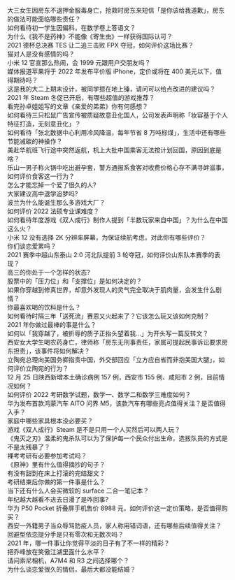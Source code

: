大三女生因房东不退押金服毒身亡，抢救时房东来短信「是你该给我道歉」，房东的做法可能面临哪些责任？  
如何看待初一学生因偏科，在数学卷上答语文？  
为什么《我不是药神》不能像《寄生虫》一样获得国际认可？  
2021 德杯总决赛 TES 让二追三击败 FPX 夺冠，如何评价这场比赛？  
猫对人是没有感情的吗？  
小米 12 官宣那么热闹，会 1999 元跟用户交朋友吗？  
媒体报道苹果将于 2022 年发布平价版 iPhone，定价或将在 400 美元以下，值得期待吗？  
这是我的大二上期末设计，被同学摁在地上锤，请问可以给点改进的建议吗？  
2021 年 Steam 冬促已开启，有哪些超值的游戏推荐？  
看完孙卓姐姐写的文章《亲爱的弟弟》你有何感想？  
如何看待三只松鼠广告宣传被质疑故意丑化国人，公司发表声明称「妆容基于个人特征打造，无刻意丑化」？  
如何看待「张北数据中心利用冷风降温，每年节省 8 万吨标煤」，生活中还有哪些节能减碳的神操作？  
美赴华航班飞行途中突然返航，机上大批中国乘客无法按计划回国，原因到底是啥？  
乐山一男子称火锅中吃出避孕套，警方通报系食客对收费价格心存不满寻衅滋事，如何评价食客这一行为？  
怎么才能忘掉一个爱了很久的人?  
大家建议高中退学追梦吗?  
波兰为什么能诞生那么多游戏大厂？  
如何评价 2022 法硕专业课难度？  
如何看待年度游戏《双人成行》制作人提到「半数玩家来自中国」？为什么在中国这么火？  
小米 12 没有选择 2K 分辨率屏幕，为保证续航考虑，对此你有哪些评价？  
你们谈恋爱累吗？  
2021 赛季中超山东泰山 2:0 河北队提前 3 轮夺冠，如何评价山东队本赛季的表现？  
高三的你处于一个怎样的状态?  
股票中的「压力位」和「支撑位」是如何决定的？  
如果你穿越到修真世界，却意外发现人的灵气完全取决于肌肉量，会发生什么剧情？  
你最喜欢喝的饮料是什么？  
如何看待时隔三年「送死流」赛恩又火起来了？它该怎么玩又该如何克制？  
2021 年你做过最棒的事是什么？  
如何以「我穿越了，被折辱的质子正抬头望着我…」为开头写一篇反转文？  
西安女大学生喝农药身亡，律师称「房东无刑事责任，家属可提起民事诉讼要求房东担责」，该事件将如何解决？  
立陶宛总理向美国务卿指责中国，外交部回应「立方应自省而非抱美国大腿」，如何评价立陶宛的行为？  
12 月 25 日陕西新增本土确诊病例 157 例，西安市 155 例、咸阳市 2 例，目前情况如何？  
如何评价 2022 考研数学试题，数学一、数学二和数学三难度如何？  
华为发布首款鸿蒙汽车 AITO 问界 M5，该款汽车有哪些亮点值得关注？是否值得入手？  
家庭中哪些家具根本没必要买？  
游戏《双人成行》Steam 是不是只用一个人买然后可以两人玩？  
《鬼灭之刃》温柔的鬼杀队可以为了保护每一个民众付出生命，选拔队员的方式是不是太残暴了？  
裸考考研有必要参加考试吗？  
《原神》里有什么值得摘抄的句子？  
有没有甜到在床上打滚的完结甜文？  
考研结束后你做的第一件事是什么？  
当下还有什么人会买微软的 surface 二合一笔记本？  
年纪越大越看不进去日漫了是咋回事?  
华为 P50 Pocket 折叠屏手机售价 8988 元，如何评价这一定价策略，是否值得购买？  
西安一外籍男子当众辱骂防疫人员，家人称用错词语，还有哪些后续值得关注？  
回避型依恋提分手是只有零次和无数次吗？  
2021 年，哪一件事让你觉得平淡的日子有了不一样的精彩？  
把乔峰放在笑傲江湖里面什么水平？  
请问索尼相机，A7M4 和 R3 之间选择哪个？  
为什么谈恋爱很久的情侣，最后大都没能结婚？  
